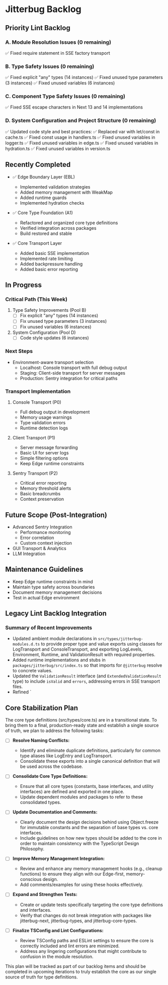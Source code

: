 # Jitterbug Backlog

## Priority Lint Backlog

### A. Module Resolution Issues (0 remaining)
✅ Fixed require statement in SSE factory transport

### B. Type Safety Issues (0 remaining)
✅ Fixed explicit "any" types (14 instances)
✅ Fixed unused type parameters (3 instances)
✅ Fixed unused variables (6 instances)

### C. Component Type Safety Issues (0 remaining)
✅ Fixed SSE escape characters in Next 13 and 14 implementations

### D. System Configuration and Project Structure (0 remaining)
✅ Updated code style and best practices:
  ✅ Replaced var with let/const in cache.ts
  ✅ Fixed const usage in handlers.ts
  ✅ Fixed unused variables in logger.ts
  ✅ Fixed unused variables in edge.ts
  ✅ Fixed unused variables in hydration.ts
  ✅ Fixed unused variables in version.ts

## Recently Completed

- ✅ Edge Boundary Layer (EBL)
  - Implemented validation strategies
  - Added memory management with WeakMap
  - Added runtime guards
  - Implemented hydration checks

- ✅ Core Type Foundation (A1)
  - Refactored and organized core type definitions
  - Verified integration across packages
  - Build restored and stable

- ✅ Core Transport Layer
  - Added basic SSE implementation
  - Implemented rate limiting
  - Added backpressure handling
  - Added basic error reporting

## In Progress

### Critical Path (This Week)
1. Type Safety Improvements (Pool B)
   - [ ] Fix explicit "any" types (14 instances)
   - [ ] Fix unused type parameters (3 instances)
   - [ ] Fix unused variables (6 instances)

2. System Configuration (Pool D)
   - [ ] Code style updates (6 instances)

### Next Steps
- Environment-aware transport selection
  - Localhost: Console transport with full debug output
  - Staging: Client-side transport for server messages
  - Production: Sentry integration for critical paths

### Transport Implementation
1. Console Transport (P0)
   - Full debug output in development
   - Memory usage warnings
   - Type validation errors
   - Runtime detection logs

2. Client Transport (P1)
   - Server message forwarding
   - Basic UI for server logs
   - Simple filtering options
   - Keep Edge runtime constraints

3. Sentry Transport (P2)
   - Critical error reporting
   - Memory threshold alerts
   - Basic breadcrumbs
   - Context preservation

## Future Scope (Post-Integration)
- Advanced Sentry Integration
  - Performance monitoring
  - Error correlation
  - Custom context injection
- GUI Transport & Analytics
- LLM Integration

## Maintenance Guidelines
- Keep Edge runtime constraints in mind
- Maintain type safety across boundaries
- Document memory management decisions
- Test in actual Edge environment

## Legacy Lint Backlog Integration

### Summary of Recent Improvements
- Updated ambient module declarations in `src/types/jitterbug-modules.d.ts` to provide proper type and value exports using classes for LogTransport and ConsoleTransport, and exporting LogLevels, Environment, Runtime, and ValidationResult with required properties.
- Added runtime implementations and stubs in `packages/jitterbug/src/index.ts` so that imports for `@jitterbug` resolve to concrete values.
- Updated the `ValidationResult` interface (and `ExtendedValidationResult` type) to include `isValid` and `errors`, addressing errors in SSE transport files.
- Refined `

## Core Stabilization Plan

The core type definitions (src/types/core.ts) are in a transitional state. To bring them to a final, production-ready state and establish a single source of truth, we plan to address the following tasks:

- [ ] **Resolve Naming Conflicts:**
  - Identify and eliminate duplicate definitions, particularly for common type aliases like LogEntry and LogTransport.
  - Consolidate these exports into a single canonical definition that will be used across the codebase.

- [ ] **Consolidate Core Type Definitions:**
  - Ensure that all core types (constants, base interfaces, and utility interfaces) are defined and exported in one place.
  - Update dependent modules and packages to refer to these consolidated types.

- [ ] **Update Documentation and Comments:**
  - Clearly document the design decisions behind using Object.freeze for immutable constants and the separation of base types vs. core interfaces.
  - Include guidelines on how new types should be added to the core in order to maintain consistency with the TypeScript Design Philosophy.

- [ ] **Improve Memory Management Integration:**
  - Review and enhance any memory management hooks (e.g., cleanup functions) to ensure they align with our Edge-first, memory-conscious design.
  - Add comments/examples for using these hooks effectively.

- [ ] **Expand and Strengthen Tests:**
  - Create or update tests specifically targeting the core type definitions and interfaces.
  - Verify that changes do not break integration with packages like jitterbug-next, jitterbug-types, and jitterbug-core-types.

- [ ] **Finalize TSConfig and Lint Configurations:**
  - Review TSConfig paths and ESLint settings to ensure the core is correctly included and lint errors are minimized.
  - Address any lingering configurations that might contribute to confusion in the module resolution.

This plan will be tracked as part of our backlog items and should be completed in upcoming iterations to truly establish the core as our single source of truth for type definitions.